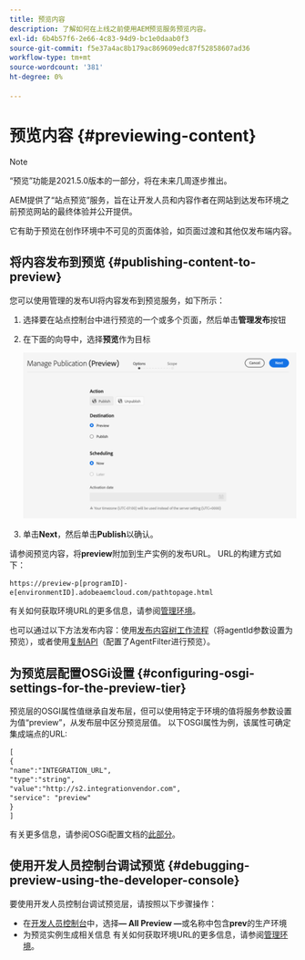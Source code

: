 ```yaml
---
title: 预览内容
description: 了解如何在上线之前使用AEM预览服务预览内容。
exl-id: 6b4b57f6-2e66-4c83-94d9-bc1e0daab0f3
source-git-commit: f5e37a4ac8b179ac869609edc87f52858607ad36
workflow-type: tm+mt
source-wordcount: '381'
ht-degree: 0%

---
```


# 预览内容 {#previewing-content}

>[!NOTE]
>
>“预览”功能是2021.5.0版本的一部分，将在未来几周逐步推出。

AEM提供了“站点预览”服务，旨在让开发人员和内容作者在网站到达发布环境之前预览网站的最终体验并公开提供。

它有助于预览在创作环境中不可见的页面体验，如页面过渡和其他仅发布端内容。

## 将内容发布到预览 {#publishing-content-to-preview}

您可以使用管理的发布UI将内容发布到预览服务，如下所示：

1. 选择要在站点控制台中进行预览的一个或多个页面，然后单击&#x200B;**管理发布**&#x200B;按钮
1. 在下面的向导中，选择&#x200B;**预览**&#x200B;作为目标

   ![托管出版物](/help/sites-cloud/authoring/assets/previewmanagedpublication.png)

1. 单击&#x200B;**Next**，然后单击&#x200B;**Publish**&#x200B;以确认。

请参阅预览内容，将&#x200B;**preview**&#x200B;附加到生产实例的发布URL。 URL的构建方式如下：

```
https://preview-p[programID]-e[environmentID].adobeaemcloud.com/pathtopage.html
```

有关如何获取环境URL的更多信息，请参阅[管理环境](https://experienceleague.adobe.com/docs/experience-manager-cloud-manager/using/how-to-use/manage-your-environment.html?lang=en)。

也可以通过以下方法发布内容：使用[发布内容树工作流程](https://experienceleague.adobe.com/docs/experience-manager-cloud-service/operations/replication.html?lang=en#publish-content-tree-workflow)（将agentId参数设置为预览），或者使用[复制API](/help/operations/replication.md#replication-api)（配置了AgentFilter进行预览）。

## 为预览层配置OSGi设置 {#configuring-osgi-settings-for-the-preview-tier}

预览层的OSGI属性值继承自发布层，但可以使用特定于环境的值将服务参数设置为值“preview”，从发布层中区分预览层值。 以下OSGI属性为例，该属性可确定集成端点的URL:

```
[
{
"name":"INTEGRATION_URL",
"type":"string",
"value":"http://s2.integrationvendor.com",
"service": "preview"
}
]
```

有关更多信息，请参阅OSGi配置文档的[此部分](/help/implementing/deploying/configuring-osgi.md#author-vs-publish-configuration)。

## 使用开发人员控制台调试预览 {#debugging-preview-using-the-developer-console}

要使用开发人员控制台调试预览层，请按照以下步骤操作：

* 在[开发人员控制台](/help/implementing/developing/introduction/development-guidelines.md#aem-as-a-cloud-service-development-tools)中，选择&#x200B;**— All Preview —**&#x200B;或名称中包含&#x200B;**prev**&#x200B;的生产环境
* 为预览实例生成相关信息
有关如何获取环境URL的更多信息，请参阅[管理环境](https://experienceleague.adobe.com/docs/experience-manager-cloud-manager/using/how-to-use/manage-your-environment.html?lang=en)。
